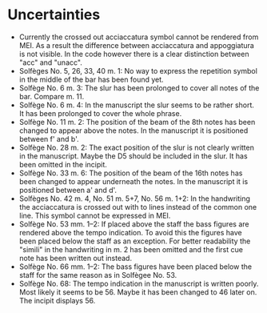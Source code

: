 # Uncertainties

* Currently the crossed out acciaccatura symbol cannot be rendered from MEI. As a result the difference between acciaccatura and appoggiatura is not visible. In the code however there is a clear distinction between "acc" and "unacc".
* Solfèges No. 5, 26, 33, 40 m. 1: No way to express the repetition symbol in the middle of the bar has been found yet.
* Solfège No. 6 m. 3: The slur has been prolonged to cover all notes of the bar. Compare m. 11.
* Solfège No. 6 m. 4: In the manuscript the slur seems to be rather short. It has been prolonged to cover the whole phrase.
* Solfège No. 11 m. 2: The position of the beam of the 8th notes has been changed to appear above the notes. In the manuscript it is positioned between f' and b'.
* Solfège No. 28 m. 2: The exact position of the slur is not clearly written in the manuscript. Maybe the D5 should be included in the slur. It has been omitted in the incipit.
* Solfège No. 33 m. 6: The position of the beam of the 16th notes has been changed to appear underneath the notes. In the manuscript it is positioned between a' and d'.
* Solfèges No. 42 m. 4, No. 51 m. 5+7, No. 56 m. 1+2: In the handwriting the acciaccatura is crossed out with to lines instead of the common one line. This symbol cannot be expressed in MEI.
* Solfège No. 53 mm. 1–2: If placed above the staff the bass figures are rendered above the tempo indication. To avoid this the figures have been placed below the staff as an exception. For better readability the "simili" in the handwriting in m. 2 has been omitted and the first cue note has been written out instead.
* Solfège No. 66 mm. 1–2: The bass figures have been placed below the staff for the same reason as in Solfègee No. 53.
* Solfège No. 68: The tempo indication in the manuscript is written poorly. Most likely it seems to be 56. Maybe it has been changed to 46 later on. The incipit displays 56.